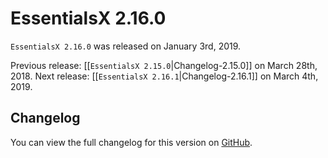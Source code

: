 # EssentialsX 2.16.0

`EssentialsX 2.16.0` was released on January 3rd, 2019.

Previous release: [[`EssentialsX 2.15.0`|Changelog-2.15.0]] on March 28th, 2018.
Next release: [[`EssentialsX 2.16.1`|Changelog-2.16.1]] on March 4th, 2019.

## Changelog

You can view the full changelog for this version on [GitHub](https://github.com/EssentialsX/Essentials/releases/tag/2.16.0).
